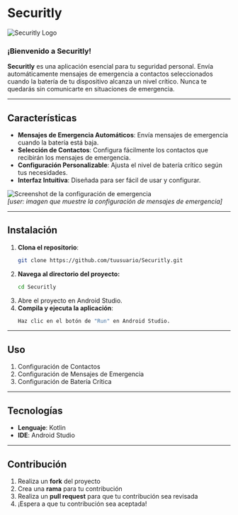 # Securitly

![Securitly Logo](https://play-lh.googleusercontent.com/VGKWrvEVcqw864WlSE5YXvXQvCLOw1JsvMetG6RpaMf0G3JSMO1qb3-KtOzHzQBD_Gc=w416-h235-rw)  

### ¡Bienvenido a **Securitly**!

**Securitly** es una aplicación esencial para tu seguridad personal. Envía automáticamente mensajes de emergencia a contactos seleccionados cuando la batería de tu dispositivo alcanza un nivel crítico. Nunca te quedarás sin comunicarte en situaciones de emergencia.

---

## Características

- **Mensajes de Emergencia Automáticos**: Envía mensajes de emergencia cuando la batería está baja.
- **Selección de Contactos**: Configura fácilmente los contactos que recibirán los mensajes de emergencia.
- **Configuración Personalizable**: Ajusta el nivel de batería crítico según tus necesidades.
- **Interfaz Intuitiva**: Diseñada para ser fácil de usar y configurar.

![Screenshot de la configuración de emergencia](./public/securitly.webp)  
*[user: imagen que muestre la configuración de mensajes de emergencia]*

---

## Instalación

1. **Clona el repositorio**:
   ```sh
   git clone https://github.com/tuusuario/Securitly.git
    ```
2. **Navega al directorio del proyecto:**
    ```sh
    cd Securitly
    ```
3. Abre el proyecto en Android Studio.
4. **Compila y ejecuta la aplicación**:
    ```sh
    Haz clic en el botón de "Run" en Android Studio.
    ```

---

## Uso

1. Configuración de Contactos
2. Configuración de Mensajes de Emergencia
3. Configuración de Batería Crítica

---

## Tecnologías

- **Lenguaje**: Kotlin
- **IDE**: Android Studio

---

## Contribución

1. Realiza un **fork** del proyecto
2. Crea una **rama** para tu contribución
3. Realiza un **pull request** para que tu contribución sea revisada
4. ¡Espera a que tu contribución sea aceptada!

